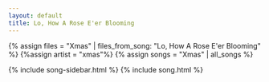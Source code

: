 ```yaml
---
layout: default
title: Lo, How A Rose E'er Blooming
---
```


{% assign files = "Xmas" | files_from_song: "Lo, How A Rose E'er Blooming" %}
{%assign artist = "xmas"%}
{% assign songs = "Xmas" | all_songs %}

{% include song-sidebar.html %}
{% include song.html %}